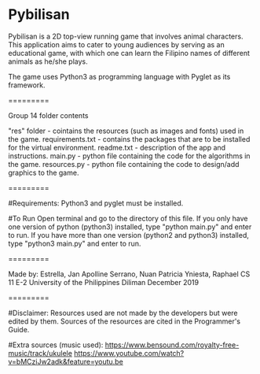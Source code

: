 Pybilisan
=========

Pybilisan is a 2D top-view running game that involves animal characters.
This application aims to cater to young audiences by serving as an educational game, with which one can learn the Filipino names of different animals as he/she plays.

The game uses Python3 as programming language with Pyglet as its framework.

=========

Group 14 folder contents

"res" folder - cointains the resources (such as images and fonts) used in the game.
requirements.txt - contains the packages that are to be installed for the virtual environment.
readme.txt - description of the app and instructions.
main.py - python file containing the code for the algorithms in the game.
resources.py - python file containing the code to design/add graphics to the game.

=========

#Requirements:
Python3 and pyglet must be installed.

#To Run
Open terminal and go to the directory of this file.
If you only have one version of python (python3) installed, type "python main.py" and enter to run.
If you have more than one version (python2 and python3) installed, type "python3 main.py" and enter to run.

=========

Made by:
Estrella, Jan Apolline
Serrano, Nuan Patricia
Yniesta, Raphael
CS 11 E-2
University of the Philippines Diliman
December 2019

=========

#Disclaimer:
Resources used are not made by the developers but were edited by them. Sources of the resources are cited in the Programmer's Guide.

#Extra sources (music used):
https://www.bensound.com/royalty-free-music/track/ukulele
https://www.youtube.com/watch?v=bMCziJw2adk&feature=youtu.be
